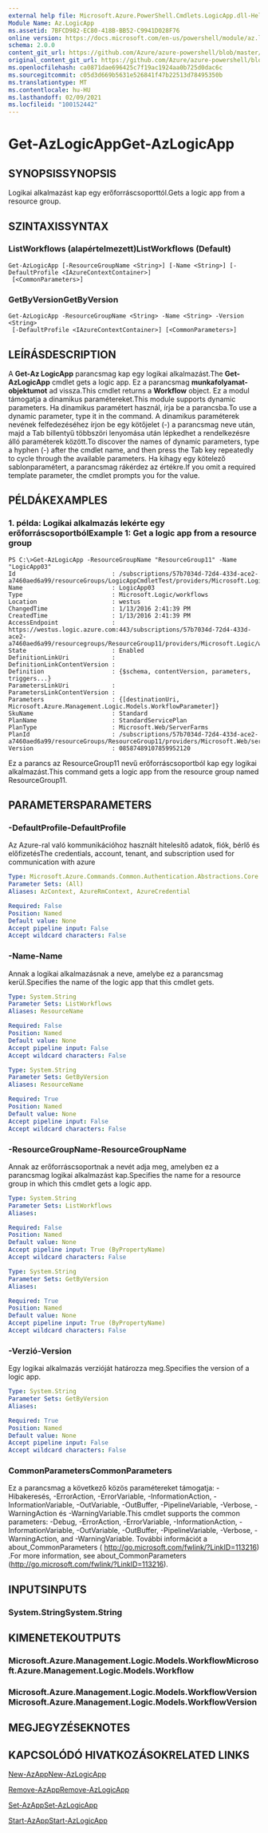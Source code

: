 ```yaml
---
external help file: Microsoft.Azure.PowerShell.Cmdlets.LogicApp.dll-Help.xml
Module Name: Az.LogicApp
ms.assetid: 7BFCD982-EC80-418B-BB52-C9941D028F76
online version: https://docs.microsoft.com/en-us/powershell/module/az.logicapp/get-azlogicapp
schema: 2.0.0
content_git_url: https://github.com/Azure/azure-powershell/blob/master/src/LogicApp/LogicApp/help/Get-AzLogicApp.md
original_content_git_url: https://github.com/Azure/azure-powershell/blob/master/src/LogicApp/LogicApp/help/Get-AzLogicApp.md
ms.openlocfilehash: ca0871dae696425c7f19ac1924aa0b725d0dac6c
ms.sourcegitcommit: c05d3d669b5631e526841f47b22513d78495350b
ms.translationtype: MT
ms.contentlocale: hu-HU
ms.lasthandoff: 02/09/2021
ms.locfileid: "100152442"
---
```

# <span data-ttu-id="d67ce-101">Get-AzLogicApp</span><span class="sxs-lookup"><span data-stu-id="d67ce-101">Get-AzLogicApp</span></span>

## <span data-ttu-id="d67ce-102">SYNOPSIS</span><span class="sxs-lookup"><span data-stu-id="d67ce-102">SYNOPSIS</span></span>
<span data-ttu-id="d67ce-103">Logikai alkalmazást kap egy erőforráscsoporttól.</span><span class="sxs-lookup"><span data-stu-id="d67ce-103">Gets a logic app from a resource group.</span></span>

## <span data-ttu-id="d67ce-104">SZINTAXIS</span><span class="sxs-lookup"><span data-stu-id="d67ce-104">SYNTAX</span></span>

### <span data-ttu-id="d67ce-105">ListWorkflows (alapértelmezett)</span><span class="sxs-lookup"><span data-stu-id="d67ce-105">ListWorkflows (Default)</span></span>
```
Get-AzLogicApp [-ResourceGroupName <String>] [-Name <String>] [-DefaultProfile <IAzureContextContainer>]
 [<CommonParameters>]
```

### <span data-ttu-id="d67ce-106">GetByVersion</span><span class="sxs-lookup"><span data-stu-id="d67ce-106">GetByVersion</span></span>
```
Get-AzLogicApp -ResourceGroupName <String> -Name <String> -Version <String>
 [-DefaultProfile <IAzureContextContainer>] [<CommonParameters>]
```

## <span data-ttu-id="d67ce-107">LEÍRÁS</span><span class="sxs-lookup"><span data-stu-id="d67ce-107">DESCRIPTION</span></span>
<span data-ttu-id="d67ce-108">A **Get-Az LogicApp** parancsmag kap egy logikai alkalmazást.</span><span class="sxs-lookup"><span data-stu-id="d67ce-108">The **Get-AzLogicApp** cmdlet gets a logic app.</span></span>
<span data-ttu-id="d67ce-109">Ez a parancsmag **munkafolyamat-objektumot** ad vissza.</span><span class="sxs-lookup"><span data-stu-id="d67ce-109">This cmdlet returns a **Workflow** object.</span></span>
<span data-ttu-id="d67ce-110">Ez a modul támogatja a dinamikus paramétereket.</span><span class="sxs-lookup"><span data-stu-id="d67ce-110">This module supports dynamic parameters.</span></span>
<span data-ttu-id="d67ce-111">Ha dinamikus paramétert használ, írja be a parancsba.</span><span class="sxs-lookup"><span data-stu-id="d67ce-111">To use a dynamic parameter, type it in the command.</span></span>
<span data-ttu-id="d67ce-112">A dinamikus paraméterek nevének felfedezéséhez írjon be egy kötőjelet (-) a parancsmag neve után, majd a Tab billentyű többszöri lenyomása után lépkedhet a rendelkezésre álló paraméterek között.</span><span class="sxs-lookup"><span data-stu-id="d67ce-112">To discover the names of dynamic parameters, type a hyphen (-) after the cmdlet name, and then press the Tab key repeatedly to cycle through the available parameters.</span></span>
<span data-ttu-id="d67ce-113">Ha kihagy egy kötelező sablonparamétert, a parancsmag rákérdez az értékre.</span><span class="sxs-lookup"><span data-stu-id="d67ce-113">If you omit a required template parameter, the cmdlet prompts you for the value.</span></span>

## <span data-ttu-id="d67ce-114">PÉLDÁK</span><span class="sxs-lookup"><span data-stu-id="d67ce-114">EXAMPLES</span></span>

### <span data-ttu-id="d67ce-115">1. példa: Logikai alkalmazás lekérte egy erőforráscsoportból</span><span class="sxs-lookup"><span data-stu-id="d67ce-115">Example 1: Get a logic app from a resource group</span></span>
```
PS C:\>Get-AzLogicApp -ResourceGroupName "ResourceGroup11" -Name "LogicApp03"
Id                           : /subscriptions/57b7034d-72d4-433d-ace2-a7460aed6a99/resourceGroups/LogicAppCmdletTest/providers/Microsoft.Logic/workflows/LogicApp03
Name                         : LogicApp03
Type                         : Microsoft.Logic/workflows
Location                     : westus
ChangedTime                  : 1/13/2016 2:41:39 PM
CreatedTime                  : 1/13/2016 2:41:39 PM
AccessEndpoint               : https://westus.logic.azure.com:443/subscriptions/57b7034d-72d4-433d-ace2-a7460aed6a99/resourcegroups/ResourceGroup11/providers/Microsoft.Logic/workflows/LogicApp03
State                        : Enabled
DefinitionLinkUri            : 
DefinitionLinkContentVersion : 
Definition                   : {$schema, contentVersion, parameters, triggers...} 
ParametersLinkUri            : 
ParametersLinkContentVersion : 
Parameters                   : {[destinationUri, Microsoft.Azure.Management.Logic.Models.WorkflowParameter]} 
SkuName                      : Standard
PlanName                     : StandardServicePlan
PlanType                     : Microsoft.Web/ServerFarms
PlanId                       : /subscriptions/57b7034d-72d4-433d-ace2-a7460aed6a99/resourceGroups/ResourceGroup11/providers/Microsoft.Web/serverfarms/StandardServicePlan
Version                      : 08587489107859952120
```

<span data-ttu-id="d67ce-116">Ez a parancs az ResourceGroup11 nevű erőforráscsoportból kap egy logikai alkalmazást.</span><span class="sxs-lookup"><span data-stu-id="d67ce-116">This command gets a logic app from the resource group named ResourceGroup11.</span></span>

## <span data-ttu-id="d67ce-117">PARAMETERS</span><span class="sxs-lookup"><span data-stu-id="d67ce-117">PARAMETERS</span></span>

### <span data-ttu-id="d67ce-118">-DefaultProfile</span><span class="sxs-lookup"><span data-stu-id="d67ce-118">-DefaultProfile</span></span>
<span data-ttu-id="d67ce-119">Az Azure-ral való kommunikációhoz használt hitelesítő adatok, fiók, bérlő és előfizetés</span><span class="sxs-lookup"><span data-stu-id="d67ce-119">The credentials, account, tenant, and subscription used for communication with azure</span></span>

```yaml
Type: Microsoft.Azure.Commands.Common.Authentication.Abstractions.Core.IAzureContextContainer
Parameter Sets: (All)
Aliases: AzContext, AzureRmContext, AzureCredential

Required: False
Position: Named
Default value: None
Accept pipeline input: False
Accept wildcard characters: False
```

### <span data-ttu-id="d67ce-120">-Name</span><span class="sxs-lookup"><span data-stu-id="d67ce-120">-Name</span></span>
<span data-ttu-id="d67ce-121">Annak a logikai alkalmazásnak a neve, amelybe ez a parancsmag kerül.</span><span class="sxs-lookup"><span data-stu-id="d67ce-121">Specifies the name of the logic app that this cmdlet gets.</span></span>

```yaml
Type: System.String
Parameter Sets: ListWorkflows
Aliases: ResourceName

Required: False
Position: Named
Default value: None
Accept pipeline input: False
Accept wildcard characters: False
```

```yaml
Type: System.String
Parameter Sets: GetByVersion
Aliases: ResourceName

Required: True
Position: Named
Default value: None
Accept pipeline input: False
Accept wildcard characters: False
```

### <span data-ttu-id="d67ce-122">-ResourceGroupName</span><span class="sxs-lookup"><span data-stu-id="d67ce-122">-ResourceGroupName</span></span>
<span data-ttu-id="d67ce-123">Annak az erőforráscsoportnak a nevét adja meg, amelyben ez a parancsmag logikai alkalmazást kap.</span><span class="sxs-lookup"><span data-stu-id="d67ce-123">Specifies the name for a resource group in which this cmdlet gets a logic app.</span></span>

```yaml
Type: System.String
Parameter Sets: ListWorkflows
Aliases:

Required: False
Position: Named
Default value: None
Accept pipeline input: True (ByPropertyName)
Accept wildcard characters: False
```

```yaml
Type: System.String
Parameter Sets: GetByVersion
Aliases:

Required: True
Position: Named
Default value: None
Accept pipeline input: True (ByPropertyName)
Accept wildcard characters: False
```

### <span data-ttu-id="d67ce-124">-Verzió</span><span class="sxs-lookup"><span data-stu-id="d67ce-124">-Version</span></span>
<span data-ttu-id="d67ce-125">Egy logikai alkalmazás verzióját határozza meg.</span><span class="sxs-lookup"><span data-stu-id="d67ce-125">Specifies the version of a logic app.</span></span>

```yaml
Type: System.String
Parameter Sets: GetByVersion
Aliases:

Required: True
Position: Named
Default value: None
Accept pipeline input: False
Accept wildcard characters: False
```

### <span data-ttu-id="d67ce-126">CommonParameters</span><span class="sxs-lookup"><span data-stu-id="d67ce-126">CommonParameters</span></span>
<span data-ttu-id="d67ce-127">Ez a parancsmag a következő közös paramétereket támogatja: -Hibakeresés, -ErrorAction, -ErrorVariable, -InformationAction, -InformationVariable, -OutVariable, -OutBuffer, -PipelineVariable, -Verbose, -WarningAction és -WarningVariable.</span><span class="sxs-lookup"><span data-stu-id="d67ce-127">This cmdlet supports the common parameters: -Debug, -ErrorAction, -ErrorVariable, -InformationAction, -InformationVariable, -OutVariable, -OutBuffer, -PipelineVariable, -Verbose, -WarningAction, and -WarningVariable.</span></span> <span data-ttu-id="d67ce-128">További információt a about_CommonParameters ( http://go.microsoft.com/fwlink/?LinkID=113216) .</span><span class="sxs-lookup"><span data-stu-id="d67ce-128">For more information, see about_CommonParameters (http://go.microsoft.com/fwlink/?LinkID=113216).</span></span>

## <span data-ttu-id="d67ce-129">INPUTS</span><span class="sxs-lookup"><span data-stu-id="d67ce-129">INPUTS</span></span>

### <span data-ttu-id="d67ce-130">System.String</span><span class="sxs-lookup"><span data-stu-id="d67ce-130">System.String</span></span>

## <span data-ttu-id="d67ce-131">KIMENETEK</span><span class="sxs-lookup"><span data-stu-id="d67ce-131">OUTPUTS</span></span>

### <span data-ttu-id="d67ce-132">Microsoft.Azure.Management.Logic.Models.Workflow</span><span class="sxs-lookup"><span data-stu-id="d67ce-132">Microsoft.Azure.Management.Logic.Models.Workflow</span></span>

### <span data-ttu-id="d67ce-133">Microsoft.Azure.Management.Logic.Models.WorkflowVersion</span><span class="sxs-lookup"><span data-stu-id="d67ce-133">Microsoft.Azure.Management.Logic.Models.WorkflowVersion</span></span>

## <span data-ttu-id="d67ce-134">MEGJEGYZÉSEK</span><span class="sxs-lookup"><span data-stu-id="d67ce-134">NOTES</span></span>

## <span data-ttu-id="d67ce-135">KAPCSOLÓDÓ HIVATKOZÁSOK</span><span class="sxs-lookup"><span data-stu-id="d67ce-135">RELATED LINKS</span></span>

[<span data-ttu-id="d67ce-136">New-AzApp</span><span class="sxs-lookup"><span data-stu-id="d67ce-136">New-AzLogicApp</span></span>](./New-AzLogicApp.md)

[<span data-ttu-id="d67ce-137">Remove-AzApp</span><span class="sxs-lookup"><span data-stu-id="d67ce-137">Remove-AzLogicApp</span></span>](./Remove-AzLogicApp.md)

[<span data-ttu-id="d67ce-138">Set-AzApp</span><span class="sxs-lookup"><span data-stu-id="d67ce-138">Set-AzLogicApp</span></span>](./Set-AzLogicApp.md)

[<span data-ttu-id="d67ce-139">Start-AzApp</span><span class="sxs-lookup"><span data-stu-id="d67ce-139">Start-AzLogicApp</span></span>](./Start-AzLogicApp.md)



